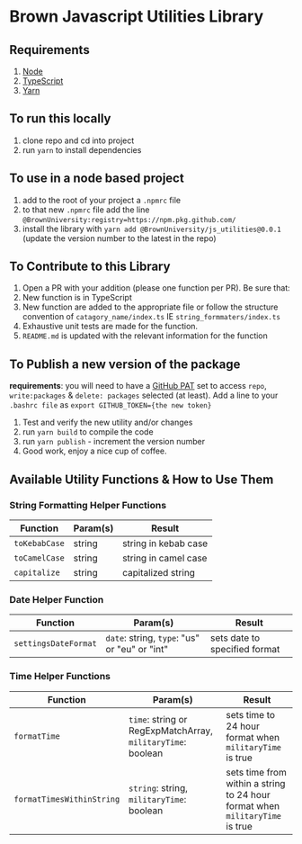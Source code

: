 # Brown Javascript Utilities Library

## Requirements

1. [Node](https://nodejs.org/en/)
1. [TypeScript](https://www.npmjs.com/package/typescript)
1. [Yarn](https://yarnpkg.com/)

## To run this locally

1. clone repo and cd into project
1. run `yarn` to install dependencies

## To use in a node based project

1. add to the root of your project a `.npmrc` file
1. to that new `.npmrc` file add the line `@BrownUniversity:registry=https://npm.pkg.github.com/`
1. install the library with `yarn add @BrownUniversity/js_utilities@0.0.1` (update the version number to the latest in the repo)

## To Contribute to this Library

1. Open a PR with your addition (please one function per PR). Be sure that:
  1. New function is in TypeScript
  1. New function are added to the appropriate file or follow the structure convention of `catagory_name/index.ts` IE `string_formmaters/index.ts`
  1. Exhaustive unit tests are made for the function.
  1. `README.md` is updated with the relevant information for the function

## To Publish a new version of the package

**requirements**: you will need to have a [GitHub PAT](https://docs.github.com/en/authentication/keeping-your-account-and-data-secure/creating-a-personal-access-token) set to access `repo`, `write:packages` & `delete: packages` selected (at least). Add a line to your `.bashrc file` as `export GITHUB_TOKEN={the new token}`

1. Test and verify the new utility and/or changes
1. run `yarn build` to compile the code
1. run `yarn publish` - increment the version number
1. Good work, enjoy a nice cup of coffee.

## Available Utility Functions & How to Use Them

### String Formatting Helper Functions

| Function | Param(s) | Result |
| --- | --- | --- |
|`toKebabCase` | string | string in kebab case |
|`toCamelCase` | string | string in camel case |
|`capitalize` | string | capitalized string |

### Date Helper Function

| Function | Param(s) | Result |
| --- | --- | --- |
| `settingsDateFormat` | `date`: string, `type`: "us" or "eu" or  "int" | sets date to specified format |

### Time Helper Functions

| Function | Param(s) | Result |
| --- | --- | --- |
| `formatTime` | `time`: string or RegExpMatchArray, `militaryTime`: boolean | sets time to 24 hour format when  `militaryTime` is true |
| `formatTimesWithinString` | `string`: string, `militaryTime`: boolean | sets time from within a string to 24 hour format when  `militaryTime` is true
